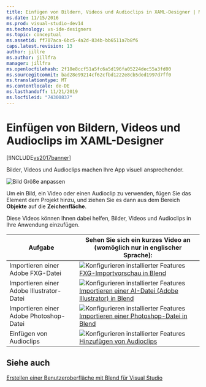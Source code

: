 ```yaml
---
title: Einfügen von Bildern, Videos und Audioclips in XAML-Designer | Microsoft-Dokumentation
ms.date: 11/15/2016
ms.prod: visual-studio-dev14
ms.technology: vs-ide-designers
ms.topic: conceptual
ms.assetid: ff707aca-6bc5-4a2d-834b-bb6511a7b8f6
caps.latest.revision: 13
author: jillre
ms.author: jillfra
manager: jillfra
ms.openlocfilehash: 2f18e8ccf51a5fc6a5d196fa05224dec55a3fd00
ms.sourcegitcommit: bad28e99214cf62cfbd1222e8cb5ded1997d7ff0
ms.translationtype: MT
ms.contentlocale: de-DE
ms.lasthandoff: 11/21/2019
ms.locfileid: "74300837"
---
```

# <a name="insert-images-videos-and-audio-clips-in-xaml-designer"></a>Einfügen von Bildern, Videos und Audioclips im XAML-Designer
[!INCLUDE[vs2017banner](../includes/vs2017banner.md)]

Bilder, Videos und Audioclips machen Ihre App visuell ansprechender.

 ![Bild Größe anpassen](../designers/media/b5-memory-images-sized.png "b5_memory_images_sized")

 Um ein Bild, ein Video oder einen Audioclip zu verwenden, fügen Sie das Element dem Projekt hinzu, und ziehen Sie es dann aus dem Bereich **Objekte** auf die **Zeichenfläche**.

 Diese Videos können Ihnen dabei helfen, Bilder, Videos und Audioclips in Ihre Anwendung einzufügen.

|Aufgabe|Sehen Sie sich ein kurzes Video an (womöglich nur in englischer Sprache):|
|----------|-------------------------|
|Importieren einer Adobe FXG-Datei|![Konfigurieren installierter Features](../designers/media/bldadminconsoleinitialconfigicon.PNG "BldAdminConsoleInitialConfigIcon") [FXG-Importvorschau in Blend](https://www.bing.com/videos/search?q=blend%20import%20FXG%20file&qs=n&form=QBVR&pq=blend%20import%20fxg%20file&sc=0-13&sp=-1&sk=#view=detail&mid=3C733B0B50A43166C55C3C733B0B50A43166C55C)|
|Importieren einer Adobe Illustrator-Datei|![Konfigurieren installierter Features](../designers/media/bldadminconsoleinitialconfigicon.PNG "BldAdminConsoleInitialConfigIcon") [Importieren einer AI-Datei (Adobe Illustrator) in Blend](https://www.bing.com/videos/search?q=add%20illustrator%20file%20to%20blend&qs=n&form=QBVR&pq=add%20illustrator%20file%20to%20blend&sc=0-0&sp=-1&sk=#view=detail&mid=FDB1B25D4DEB69D24515FDB1B25D4DEB69D24515)|
|Importieren einer Adobe Photoshop-Datei|![Konfigurieren installierter Features](../designers/media/bldadminconsoleinitialconfigicon.PNG "BldAdminConsoleInitialConfigIcon") [Importieren einer Photoshop-Datei in Blend](https://www.youtube.com/watch?v=ekYyhirFKs0)|
|Einfügen von Audioclips|![Konfigurieren installierter Features](../designers/media/bldadminconsoleinitialconfigicon.PNG "BldAdminConsoleInitialConfigIcon") [Hinzufügen von Audioclips](https://www.youtube.com/watch?v=7qW9l0tmkAI&index=52&list=PLBDF977B2F1DAB358)|

## <a name="see-also"></a>Siehe auch
 [Erstellen einer Benutzeroberfläche mit Blend für Visual Studio](../designers/creating-a-ui-by-using-blend-for-visual-studio.md)
